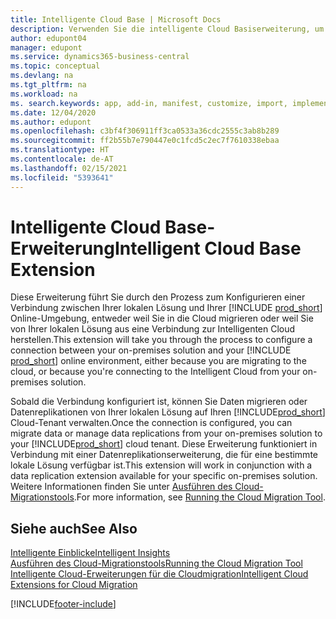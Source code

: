 ```yaml
---
title: Intelligente Cloud Base | Microsoft Docs
description: Verwenden Sie die intelligente Cloud Basiserweiterung, um Ihre lokale Lösung mit Business Central online zu verbinden.
author: edupont04
manager: edupont
ms.service: dynamics365-business-central
ms.topic: conceptual
ms.devlang: na
ms.tgt_pltfrm: na
ms.workload: na
ms. search.keywords: app, add-in, manifest, customize, import, implement
ms.date: 12/04/2020
ms.author: edupont
ms.openlocfilehash: c3bf4f306911ff3ca0533a36cdc2555c3ab8b289
ms.sourcegitcommit: ff2b55b7e790447e0c1fcd5c2ec7f7610338ebaa
ms.translationtype: HT
ms.contentlocale: de-AT
ms.lasthandoff: 02/15/2021
ms.locfileid: "5393641"
---
```

# <a name="intelligent-cloud-base-extension"></a><span data-ttu-id="621ea-103">Intelligente Cloud Base-Erweiterung</span><span class="sxs-lookup"><span data-stu-id="621ea-103">Intelligent Cloud Base Extension</span></span>

<span data-ttu-id="621ea-104">Diese Erweiterung führt Sie durch den Prozess zum Konfigurieren einer Verbindung zwischen Ihrer lokalen Lösung und Ihrer [!INCLUDE [prod_short](includes/prod_short.md)] Online-Umgebung, entweder weil Sie in die Cloud migrieren oder weil Sie von Ihrer lokalen Lösung aus eine Verbindung zur Intelligenten Cloud herstellen.</span><span class="sxs-lookup"><span data-stu-id="621ea-104">This extension will take you through the process to configure a connection between your on-premises solution and your [!INCLUDE [prod_short](includes/prod_short.md)] online environment, either because you are migrating to the cloud, or because you're connecting to the Intelligent Cloud from your on-premises solution.</span></span>  

<span data-ttu-id="621ea-105">Sobald die Verbindung konfiguriert ist, können Sie Daten migrieren oder Datenreplikationen von Ihrer lokalen Lösung auf Ihren [!INCLUDE[prod_short](includes/prod_short.md)] Cloud-Tenant verwalten.</span><span class="sxs-lookup"><span data-stu-id="621ea-105">Once the connection is configured, you can migrate data or manage data replications from your on-premises solution to your [!INCLUDE[prod_short](includes/prod_short.md)] cloud tenant.</span></span> <span data-ttu-id="621ea-106">Diese Erweiterung funktioniert in Verbindung mit einer Datenreplikationserweiterung, die für eine bestimmte lokale Lösung verfügbar ist.</span><span class="sxs-lookup"><span data-stu-id="621ea-106">This extension will work in conjunction with a data replication extension available for your specific on-premises solution.</span></span> <span data-ttu-id="621ea-107">Weitere Informationen finden Sie unter [Ausführen des Cloud-Migrationstools](/dynamics365/business-central/dev-itpro/administration/migration-tool).</span><span class="sxs-lookup"><span data-stu-id="621ea-107">For more information, see [Running the Cloud Migration Tool](/dynamics365/business-central/dev-itpro/administration/migration-tool).</span></span>  

## <a name="see-also"></a><span data-ttu-id="621ea-108">Siehe auch</span><span class="sxs-lookup"><span data-stu-id="621ea-108">See Also</span></span>

[<span data-ttu-id="621ea-109">Intelligente Einblicke</span><span class="sxs-lookup"><span data-stu-id="621ea-109">Intelligent Insights</span></span>](about-intelligent-cloud.md)  
[<span data-ttu-id="621ea-110">Ausführen des Cloud-Migrationstools</span><span class="sxs-lookup"><span data-stu-id="621ea-110">Running the Cloud Migration Tool</span></span>](/dynamics365/business-central/dev-itpro/administration/migration-tool)  
[<span data-ttu-id="621ea-111">Intelligente Cloud-Erweiterungen für die Cloudmigration</span><span class="sxs-lookup"><span data-stu-id="621ea-111">Intelligent Cloud Extensions for Cloud Migration</span></span>](ui-extensions-data-replication.md)  


[!INCLUDE[footer-include](includes/footer-banner.md)]